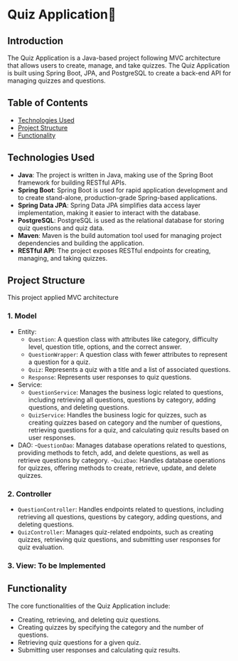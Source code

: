 # Quiz Application💯

## Introduction

The Quiz Application is a Java-based project following MVC architecture that allows users to create, manage, and take quizzes. The Quiz Application is built using Spring Boot, JPA, and PostgreSQL to create a back-end API for managing quizzes and questions.

## Table of Contents

- [Technologies Used](#technologies-used)
- [Project Structure](#project-structure)
- [Functionality](#functionality)

## Technologies Used

- **Java**: The project is written in Java, making use of the Spring Boot framework for building RESTful APIs.
- **Spring Boot**: Spring Boot is used for rapid application development and to create stand-alone, production-grade Spring-based applications.
- **Spring Data JPA**: Spring Data JPA simplifies data access layer implementation, making it easier to interact with the database.
- **PostgreSQL**: PostgreSQL is used as the relational database for storing quiz questions and quiz data.
- **Maven**: Maven is the build automation tool used for managing project dependencies and building the application.
- **RESTful API**: The project exposes RESTful endpoints for creating, managing, and taking quizzes.

## Project Structure
This project applied MVC architecture
### 1. Model
   - Entity:
     - `Question`: A question class with attributes like category, difficulty level, question title, options, and the correct answer.
     - `QuestionWrapper`: A question class with fewer attributes to represent a question for a quiz.
     - `Quiz`: Represents a quiz with a title and a list of associated questions.
     - `Response`: Represents user responses to quiz questions.
   - Service:
     - `QuestionService`: Manages the business logic related to questions, including retrieving all questions, questions by category, adding questions, and deleting questions.
     - `QuizService`: Handles the business logic for quizzes, such as creating quizzes based on category and the number of questions, retrieving questions for a quiz, and calculating quiz results based on user responses.
   - DAO:
     -`QuestionDao`: Manages database operations related to questions, providing methods to fetch, add, and delete questions, as well as retrieve questions by category.
     -`QuizDao`: Handles database operations for quizzes, offering methods to create, retrieve, update, and delete quizzes.
### 2. Controller
   - `QuestionController`: Handles endpoints related to questions, including retrieving all questions, questions by category, adding questions, and deleting questions.
   - `QuizController`: Manages quiz-related endpoints, such as creating quizzes, retrieving quiz questions, and submitting user responses for quiz evaluation.
### 3. View: To be Implemented


## Functionality

The core functionalities of the Quiz Application include:

- Creating, retrieving, and deleting quiz questions.
- Creating quizzes by specifying the category and the number of questions.
- Retrieving quiz questions for a given quiz.
- Submitting user responses and calculating quiz results.
